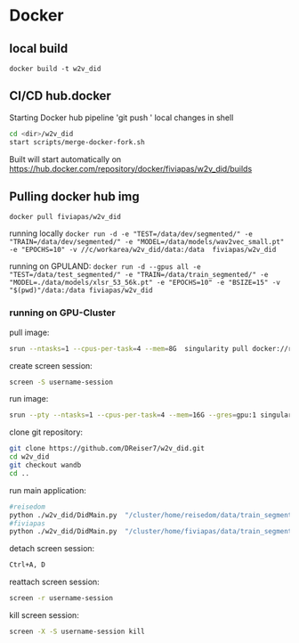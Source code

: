 # Docker
## local build
`docker build -t w2v_did`

## CI/CD hub.docker
Starting Docker hub pipeline
'git push ' local changes
in shell
```bash
cd <dir>/w2v_did
start scripts/merge-docker-fork.sh
```
Built will start automatically on https://hub.docker.com/repository/docker/fiviapas/w2v_did/builds

## Pulling docker hub img
`docker pull fiviapas/w2v_did`

running locally
`docker run -d -e "TEST=/data/dev/segmented/" -e "TRAIN=/data/dev/segmented/" -e "MODEL=/data/models/wav2vec_small.pt" -e "EPOCHS=10" -v //c/workarea/w2v_did/data:/data  fiviapas/w2v_did`

running on GPULAND:
`docker run -d --gpus all -e "TEST=/data/test_segmented/" -e "TRAIN=/data/train_segmented/" -e "MODEL=./data/models/xlsr_53_56k.pt" -e "EPOCHS=10" -e "BSIZE=15" -v "$(pwd)"/data:/data fiviapas/w2v_did`


### running on GPU-Cluster
pull image:
```bash
srun --ntasks=1 --cpus-per-task=4 --mem=8G  singularity pull docker://reisedom/w2v_did_wandb
```
create screen session:
```bash
screen -S username-session
```
run image:
```bash
srun --pty --ntasks=1 --cpus-per-task=4 --mem=16G --gres=gpu:1 singularity shell w2v_did_wandb.simg
```
clone git repository:
```bash
git clone https://github.com/DReiser7/w2v_did.git
cd w2v_did
git checkout wandb
cd ..
```
run main application:
```bash
#reisedom
python ./w2v_did/DidMain.py  "/cluster/home/reisedom/data/train_segmented/" "/cluster/home/reisedom/data/test_segmented/" "/cluster/home/reisedom/data/models/xlsr_53_56k.pt" 3 2
#fiviapas
python ./w2v_did/DidMain.py  "/cluster/home/fiviapas/data/train_segmented/" "/cluster/home/fiviapas/data/test_segmented/" "/cluster/home/fiviapas/data/models/xlsr_53_56k.pt" 3 2
```
detach screen session:
```bash
Ctrl+A, D
```
reattach screen session:
```bash
screen -r username-session
```
kill screen session:
```bash
screen -X -S username-session kill
```